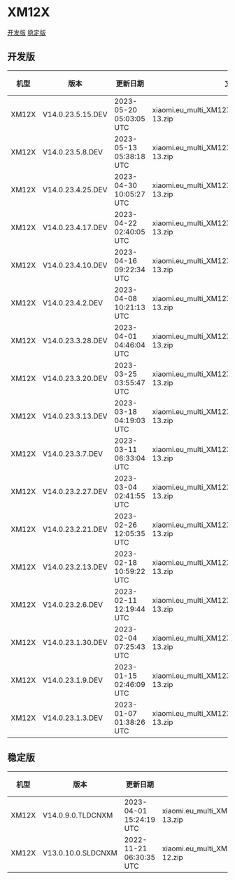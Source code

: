 # XM12X
[开发版](#开发版)  [稳定版](#稳定版)
## 开发版
| 机型 | 版本 | 更新日期 | 文件名 | 大小 | 下载链接 |
| ---- | ---- | ---- | ---- | ---- | ---- |
| XM12X | V14.0.23.5.15.DEV | 2023-05-20 05:03:05 UTC | xiaomi.eu_multi_XM12X_V14.0.23.5.15.DEV_v14-13.zip | 4.4 GB | [SourceForge](https://sourceforge.net/projects/xiaomi-eu-multilang-miui-roms/files/xiaomi.eu/MIUI-WEEKLY-RELEASES/V14.0.23.5.15.DEV/xiaomi.eu_multi_XM12X_V14.0.23.5.15.DEV_v14-13.zip/download) |
| XM12X | V14.0.23.5.8.DEV | 2023-05-13 05:38:18 UTC | xiaomi.eu_multi_XM12X_V14.0.23.5.8.DEV_v14-13.zip | 4.4 GB | [SourceForge](https://sourceforge.net/projects/xiaomi-eu-multilang-miui-roms/files/xiaomi.eu/MIUI-WEEKLY-RELEASES/V14.0.23.5.8.DEV/xiaomi.eu_multi_XM12X_V14.0.23.5.8.DEV_v14-13.zip/download) |
| XM12X | V14.0.23.4.25.DEV | 2023-04-30 10:05:27 UTC | xiaomi.eu_multi_XM12X_V14.0.23.4.25.DEV_v14-13.zip | 4.4 GB | [SourceForge](https://sourceforge.net/projects/xiaomi-eu-multilang-miui-roms/files/xiaomi.eu/MIUI-WEEKLY-RELEASES/V14.0.23.4.25.DEV/xiaomi.eu_multi_XM12X_V14.0.23.4.25.DEV_v14-13.zip/download) |
| XM12X | V14.0.23.4.17.DEV | 2023-04-22 02:40:05 UTC | xiaomi.eu_multi_XM12X_V14.0.23.4.17.DEV_v14-13.zip | 4.4 GB | [SourceForge](https://sourceforge.net/projects/xiaomi-eu-multilang-miui-roms/files/xiaomi.eu/MIUI-WEEKLY-RELEASES/V14.0.23.4.17.DEV/xiaomi.eu_multi_XM12X_V14.0.23.4.17.DEV_v14-13.zip/download) |
| XM12X | V14.0.23.4.10.DEV | 2023-04-16 09:22:34 UTC | xiaomi.eu_multi_XM12X_V14.0.23.4.10.DEV_v14-13.zip | 4.4 GB | [SourceForge](https://sourceforge.net/projects/xiaomi-eu-multilang-miui-roms/files/xiaomi.eu/MIUI-WEEKLY-RELEASES/V14.0.23.4.10.DEV/xiaomi.eu_multi_XM12X_V14.0.23.4.10.DEV_v14-13.zip/download) |
| XM12X | V14.0.23.4.2.DEV | 2023-04-08 10:21:13 UTC | xiaomi.eu_multi_XM12X_V14.0.23.4.2.DEV_v14-13.zip | 4.5 GB | [SourceForge](https://sourceforge.net/projects/xiaomi-eu-multilang-miui-roms/files/xiaomi.eu/MIUI-WEEKLY-RELEASES/V14.0.23.4.2.DEV/xiaomi.eu_multi_XM12X_V14.0.23.4.2.DEV_v14-13.zip/download) |
| XM12X | V14.0.23.3.28.DEV | 2023-04-01 04:46:04 UTC | xiaomi.eu_multi_XM12X_V14.0.23.3.28.DEV_v14-13.zip | 4.4 GB | [SourceForge](https://sourceforge.net/projects/xiaomi-eu-multilang-miui-roms/files/xiaomi.eu/MIUI-WEEKLY-RELEASES/V14.0.23.3.28.DEV/xiaomi.eu_multi_XM12X_V14.0.23.3.28.DEV_v14-13.zip/download) |
| XM12X | V14.0.23.3.20.DEV | 2023-03-25 03:55:47 UTC | xiaomi.eu_multi_XM12X_V14.0.23.3.20.DEV_v14-13.zip | 4.5 GB | [SourceForge](https://sourceforge.net/projects/xiaomi-eu-multilang-miui-roms/files/xiaomi.eu/MIUI-WEEKLY-RELEASES/V14.0.23.3.20.DEV/xiaomi.eu_multi_XM12X_V14.0.23.3.20.DEV_v14-13.zip/download) |
| XM12X | V14.0.23.3.13.DEV | 2023-03-18 04:19:03 UTC | xiaomi.eu_multi_XM12X_V14.0.23.3.13.DEV_v14-13.zip | 4.5 GB | [SourceForge](https://sourceforge.net/projects/xiaomi-eu-multilang-miui-roms/files/xiaomi.eu/MIUI-WEEKLY-RELEASES/V14.0.23.3.13.DEV/xiaomi.eu_multi_XM12X_V14.0.23.3.13.DEV_v14-13.zip/download) |
| XM12X | V14.0.23.3.7.DEV | 2023-03-11 06:33:04 UTC | xiaomi.eu_multi_XM12X_V14.0.23.3.7.DEV_v14-13.zip | 4.5 GB | [SourceForge](https://sourceforge.net/projects/xiaomi-eu-multilang-miui-roms/files/xiaomi.eu/MIUI-WEEKLY-RELEASES/V14.0.23.3.7.DEV/xiaomi.eu_multi_XM12X_V14.0.23.3.7.DEV_v14-13.zip/download) |
| XM12X | V14.0.23.2.27.DEV | 2023-03-04 02:41:55 UTC | xiaomi.eu_multi_XM12X_V14.0.23.2.27.DEV_v14-13.zip | 4.5 GB | [SourceForge](https://sourceforge.net/projects/xiaomi-eu-multilang-miui-roms/files/xiaomi.eu/MIUI-WEEKLY-RELEASES/V14.0.23.2.27.DEV/xiaomi.eu_multi_XM12X_V14.0.23.2.27.DEV_v14-13.zip/download) |
| XM12X | V14.0.23.2.21.DEV | 2023-02-26 12:05:35 UTC | xiaomi.eu_multi_XM12X_V14.0.23.2.21.DEV_v14-13.zip | 4.5 GB | [SourceForge](https://sourceforge.net/projects/xiaomi-eu-multilang-miui-roms/files/xiaomi.eu/MIUI-WEEKLY-RELEASES/V14.0.23.2.21.DEV/xiaomi.eu_multi_XM12X_V14.0.23.2.21.DEV_v14-13.zip/download) |
| XM12X | V14.0.23.2.13.DEV | 2023-02-18 10:59:22 UTC | xiaomi.eu_multi_XM12X_V14.0.23.2.13.DEV_v14-13.zip | 4.5 GB | [SourceForge](https://sourceforge.net/projects/xiaomi-eu-multilang-miui-roms/files/xiaomi.eu/MIUI-WEEKLY-RELEASES/V14.0.23.2.13.DEV/xiaomi.eu_multi_XM12X_V14.0.23.2.13.DEV_v14-13.zip/download) |
| XM12X | V14.0.23.2.6.DEV | 2023-02-11 12:19:44 UTC | xiaomi.eu_multi_XM12X_V14.0.23.2.6.DEV_v14-13.zip | 4.5 GB | [SourceForge](https://sourceforge.net/projects/xiaomi-eu-multilang-miui-roms/files/xiaomi.eu/MIUI-WEEKLY-RELEASES/V14.0.23.2.6.DEV/xiaomi.eu_multi_XM12X_V14.0.23.2.6.DEV_v14-13.zip/download) |
| XM12X | V14.0.23.1.30.DEV | 2023-02-04 07:25:43 UTC | xiaomi.eu_multi_XM12X_V14.0.23.1.30.DEV_v14-13.zip | 4.5 GB | [SourceForge](https://sourceforge.net/projects/xiaomi-eu-multilang-miui-roms/files/xiaomi.eu/MIUI-WEEKLY-RELEASES/V14.0.23.1.30.DEV/xiaomi.eu_multi_XM12X_V14.0.23.1.30.DEV_v14-13.zip/download) |
| XM12X | V14.0.23.1.9.DEV | 2023-01-15 02:46:09 UTC | xiaomi.eu_multi_XM12X_V14.0.23.1.9.DEV_v14-13.zip | 4.2 GB | [SourceForge](https://sourceforge.net/projects/xiaomi-eu-multilang-miui-roms/files/xiaomi.eu/MIUI-WEEKLY-RELEASES/V14.0.23.1.9.DEV/xiaomi.eu_multi_XM12X_V14.0.23.1.9.DEV_v14-13.zip/download) |
| XM12X | V14.0.23.1.3.DEV | 2023-01-07 01:38:26 UTC | xiaomi.eu_multi_XM12X_V14.0.23.1.3.DEV_v14-13.zip | 4.0 GB | [SourceForge](https://sourceforge.net/projects/xiaomi-eu-multilang-miui-roms/files/xiaomi.eu/MIUI-WEEKLY-RELEASES/V14.0.23.1.3.DEV/xiaomi.eu_multi_XM12X_V14.0.23.1.3.DEV_v14-13.zip/download) |
## 稳定版
| 机型 | 版本 | 更新日期 | 文件名 | 大小 | 下载链接 |
| ---- | ---- | ---- | ---- | ---- | ---- |
| XM12X | V14.0.9.0.TLDCNXM | 2023-04-01 15:24:19 UTC | xiaomi.eu_multi_XM12X_V14.0.9.0.TLDCNXM_v14-13.zip | 4.4 GB | [SourceForge](https://sourceforge.net/projects/xiaomi-eu-multilang-miui-roms/files/xiaomi.eu/MIUI-STABLE-RELEASES/MIUIv14/xiaomi.eu_multi_XM12X_V14.0.9.0.TLDCNXM_v14-13.zip/download) |
| XM12X | V13.0.10.0.SLDCNXM | 2022-11-21 06:30:35 UTC | xiaomi.eu_multi_XM12X_V13.0.10.0.SLDCNXM_v13-12.zip | 3.9 GB | [SourceForge](https://sourceforge.net/projects/xiaomi-eu-multilang-miui-roms/files/xiaomi.eu/MIUI-STABLE-RELEASES/MIUIv13/xiaomi.eu_multi_XM12X_V13.0.10.0.SLDCNXM_v13-12.zip/download) |
